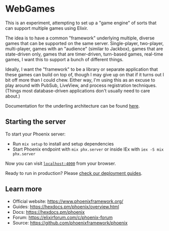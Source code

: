# WebGames

This is an experiment, attempting to set up a "game engine" of sorts that can
support multiple games using Elixir.

The idea is to have a common "framework" underlying multiple, diverse
games that can be supported on the same server. Single-player, two-player,
multi-player, games with an "audience" (similar to Jackbox), games that are
state-driven only, games that are timer-driven, turn-based games, real-time
games, I want this to support a bunch of different things.

Ideally, I want the "framework" to be a library or separate application that
these games can build on top of, though I may give up on that if it turns out
I bit off more than I could chew. Either way, I'm using this as an excuse to
play around with PubSub, LiveView, and process registration techniques. (Things
most database-driven applications don't usually need to care about.)

Documentation for the underling architecture can be found [here](./guides/Architecture.md).

## Starting the server

To start your Phoenix server:

  * Run `mix setup` to install and setup dependencies
  * Start Phoenix endpoint with `mix phx.server` or inside IEx with `iex -S mix phx.server`

Now you can visit [`localhost:4000`](http://localhost:4000) from your browser.

Ready to run in production? Please [check our deployment guides](https://hexdocs.pm/phoenix/deployment.html).

## Learn more

  * Official website: https://www.phoenixframework.org/
  * Guides: https://hexdocs.pm/phoenix/overview.html
  * Docs: https://hexdocs.pm/phoenix
  * Forum: https://elixirforum.com/c/phoenix-forum
  * Source: https://github.com/phoenixframework/phoenix
